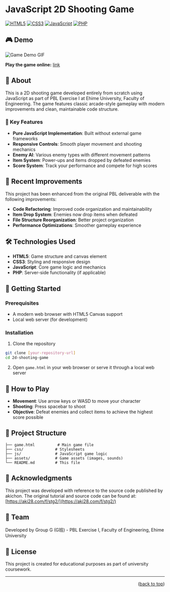# JavaScript 2D Shooting Game

<div id="top"></div>

[![HTML5](https://img.shields.io/badge/html5-%23E34F26.svg?style=for-the-badge&logo=html5&logoColor=white)](https://developer.mozilla.org/en-US/docs/Web/HTML)
[![CSS3](https://img.shields.io/badge/css3-%231572B6.svg?style=for-the-badge&logo=css3&logoColor=white)](https://developer.mozilla.org/en-US/docs/Web/CSS)
[![JavaScript](https://img.shields.io/badge/javascript-%23323330.svg?style=for-the-badge&logo=javascript&logoColor=%23F7DF1E)](https://developer.mozilla.org/en-US/docs/Web/JavaScript)
[![PHP](https://img.shields.io/badge/php-%23777BB4.svg?style=for-the-badge&logo=php&logoColor=white)](https://www.php.net/)

## 🎮 Demo

![Game Demo GIF](assets/media/shooting.gif)

**Play the game online:** [link](https://j341nono.github.io/2Dshooting/game.html)

## 📖 About

This is a 2D shooting game developed entirely from scratch using JavaScript as part of PBL Exercise I at Ehime University, Faculty of Engineering. The game features classic arcade-style gameplay with modern improvements and clean, maintainable code structure.

### 🎯 Key Features

- **Pure JavaScript Implementation**: Built without external game frameworks
- **Responsive Controls**: Smooth player movement and shooting mechanics
- **Enemy AI**: Various enemy types with different movement patterns
- **Item System**: Power-ups and items dropped by defeated enemies
- **Score System**: Track your performance and compete for high scores

## 🔧 Recent Improvements

This project has been enhanced from the original PBL deliverable with the following improvements:

- **Code Refactoring**: Improved code organization and maintainability
- **Item Drop System**: Enemies now drop items when defeated
- **File Structure Reorganization**: Better project organization
- **Performance Optimizations**: Smoother gameplay experience

## 🛠 Technologies Used

- **HTML5**: Game structure and canvas element
- **CSS3**: Styling and responsive design
- **JavaScript**: Core game logic and mechanics
- **PHP**: Server-side functionality (if applicable)

## 🚀 Getting Started

### Prerequisites

- A modern web browser with HTML5 Canvas support
- Local web server (for development)

### Installation

1. Clone the repository
```bash
git clone [your-repository-url]
cd 2d-shooting-game
```

2. Open `game.html` in your web browser or serve it through a local web server

## 🎲 How to Play

- **Movement**: Use arrow keys or WASD to move your character
- **Shooting**: Press spacebar to shoot
- **Objective**: Defeat enemies and collect items to achieve the highest score possible

## 📁 Project Structure

```
├── game.html          # Main game file
├── css/              # Stylesheets
├── js/               # JavaScript game logic
├── assets/           # Game assets (images, sounds)
└── README.md         # This file
```

## 🙏 Acknowledgments

This project was developed with reference to the source code published by akichon. The original tutorial and source code can be found at: [https://aki28.com/f/stg2/](https://aki28.com/f/stg2/)

## 👥 Team

Developed by Group G (G班) - PBL Exercise I, Faculty of Engineering, Ehime University

## 📄 License

This project is created for educational purposes as part of university coursework.

---

<p align="right">(<a href="#top">back to top</a>)</p>